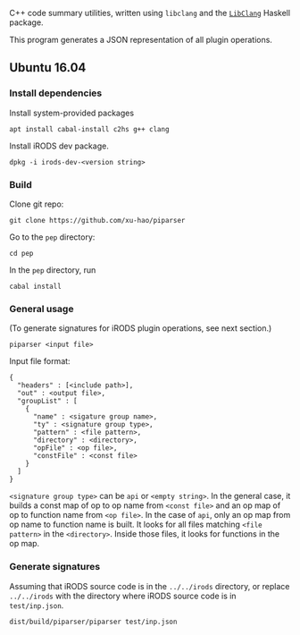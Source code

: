 C++ code summary utilities, written using `libclang` and the [`LibClang`](https://hackage.haskell.org/package/LibClang) Haskell package.

This program generates a JSON representation of all plugin operations.

## Ubuntu 16.04

### Install dependencies

Install system-provided packages

    apt install cabal-install c2hs g++ clang

Install iRODS dev package.

    dpkg -i irods-dev-<version string>

### Build

Clone git repo:

    git clone https://github.com/xu-hao/piparser

Go to the `pep` directory:

    cd pep

In the `pep` directory, run

    cabal install

### General usage

(To generate signatures for iRODS plugin operations, see next section.)

    piparser <input file>

Input file format:

    {
      "headers" : [<include path>],
      "out" : <output file>,
      "groupList" : [
        {
          "name" : <sigature group name>,
          "ty" : <signature group type>,
          "pattern" : <file pattern>,
          "directory" : <directory>,
          "opFile" : <op file>,
          "constFile" : <const file>
        }
      ]
    }

`<signature group type>` can be `api` or `<empty string>`.
In the general case, it builds a const map of op to op name from `<const file>` and an op map of op to function name from `<op file>`.
In the case of `api`, only an op map from op name to function name is built.
It looks for all files matching `<file pattern>` in the `<directory>`. Inside those files, it looks for functions in the op map.

### Generate signatures

Assuming that iRODS source code is in the `../../irods` directory, or replace `../../irods` with the directory where iRODS source code is in `test/inp.json`.

    dist/build/piparser/piparser test/inp.json
